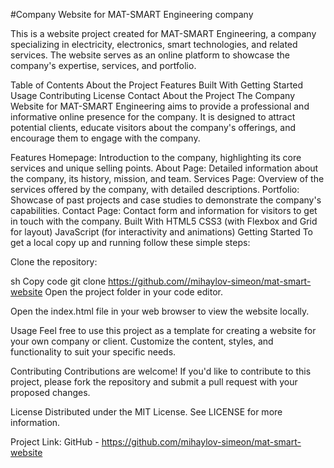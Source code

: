 #Company Website for MAT-SMART Engineering company

This is a website project created for MAT-SMART Engineering, a company specializing in electricity, electronics, smart technologies, and related services. The website serves as an online platform to showcase the company's expertise, services, and portfolio.

Table of Contents
About the Project
Features
Built With
Getting Started
Usage
Contributing
License
Contact
About the Project
The Company Website for MAT-SMART Engineering aims to provide a professional and informative online presence for the company. It is designed to attract potential clients, educate visitors about the company's offerings, and encourage them to engage with the company.

Features
Homepage: Introduction to the company, highlighting its core services and unique selling points.
About Page: Detailed information about the company, its history, mission, and team.
Services Page: Overview of the services offered by the company, with detailed descriptions.
Portfolio: Showcase of past projects and case studies to demonstrate the company's capabilities.
Contact Page: Contact form and information for visitors to get in touch with the company.
Built With
HTML5
CSS3 (with Flexbox and Grid for layout)
JavaScript (for interactivity and animations)
Getting Started
To get a local copy up and running follow these simple steps:

Clone the repository:

sh
Copy code
git clone https://github.com//mihaylov-simeon/mat-smart-website
Open the project folder in your code editor.

Open the index.html file in your web browser to view the website locally.

Usage
Feel free to use this project as a template for creating a website for your own company or client. Customize the content, styles, and functionality to suit your specific needs.

Contributing
Contributions are welcome! If you'd like to contribute to this project, please fork the repository and submit a pull request with your proposed changes.

License
Distributed under the MIT License. See LICENSE for more information.

Project Link: GitHub - https://github.com/mihaylov-simeon/mat-smart-website

